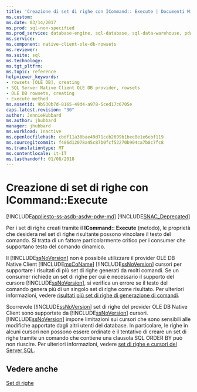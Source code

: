 ```yaml
---
title: 'Creazione di set di righe con ICommand:: Execute | Documenti Microsoft'
ms.custom: 
ms.date: 03/14/2017
ms.prod: sql-non-specified
ms.prod_service: database-engine, sql-database, sql-data-warehouse, pdw
ms.service: 
ms.component: native-client-ole-db-rowsets
ms.reviewer: 
ms.suite: sql
ms.technology: 
ms.tgt_pltfrm: 
ms.topic: reference
helpviewer_keywords:
- rowsets [OLE DB], creating
- SQL Server Native Client OLE DB provider, rowsets
- OLE DB rowsets, creating
- Execute method
ms.assetid: 9b530b7d-8165-49d4-a978-5ced17c6705e
caps.latest.revision: "30"
author: JennieHubbard
ms.author: jhubbard
manager: jhubbard
ms.workload: Inactive
ms.openlocfilehash: cbdf11a30bae49d71ccb2699b1bee8e1e6ebf119
ms.sourcegitcommit: f486d12078a45c87b0fcf52270b904ca7b0c7fc8
ms.translationtype: MT
ms.contentlocale: it-IT
ms.lasthandoff: 01/08/2018
---
```

# <a name="creating-rowsets-with-icommandexecute"></a>Creazione di set di righe con ICommand::Execute
[!INCLUDE[appliesto-ss-asdb-asdw-pdw-md](../../includes/appliesto-ss-asdb-asdw-pdw-md.md)]
[!INCLUDE[SNAC_Deprecated](../../includes/snac-deprecated.md)]

  Per i set di righe creati tramite il **ICommand:: Execute** (metodo), le proprietà che desidera nel set di righe risultante possono vincolare il testo del comando. Si tratta di un fattore particolarmente critico per i consumer che supportano testo del comando dinamico.  
  
 Il [!INCLUDE[ssNoVersion](../../includes/ssnoversion-md.md)] non è possibile utilizzare il provider OLE DB Native Client [!INCLUDE[msCoName](../../includes/msconame-md.md)] [!INCLUDE[ssNoVersion](../../includes/ssnoversion-md.md)] cursori per supportare i risultati di più set di righe generati da molti comandi. Se un consumer richiede un set di righe per cui è necessario il supporto del cursore [!INCLUDE[ssNoVersion](../../includes/ssnoversion-md.md)], si verifica un errore se il testo del comando genera più di un singolo set di righe come risultato. Per ulteriori informazioni, vedere [risultati più set di righe di generazione di comandi](../../relational-databases/native-client-ole-db-commands/commands-generating-multiple-rowset-results.md).  
  
 Scorrevole [!INCLUDE[ssNoVersion](../../includes/ssnoversion-md.md)] set di righe del provider OLE DB Native Client sono supportate da [!INCLUDE[ssNoVersion](../../includes/ssnoversion-md.md)] cursori. [!INCLUDE[ssNoVersion](../../includes/ssnoversion-md.md)] impone limitazioni sui cursori che sono sensibili alle modifiche apportate dagli altri utenti del database. In particolare, le righe in alcuni cursori non possono essere ordinate e il tentativo di creare un set di righe tramite un comando che contiene una clausola SQL ORDER BY può non riuscire. Per ulteriori informazioni, vedere [set di righe e cursori del Server SQL](../../relational-databases/native-client-ole-db-rowsets/rowsets-and-sql-server-cursors.md).  
  
## <a name="see-also"></a>Vedere anche  
 [Set di righe](../../relational-databases/native-client-ole-db-rowsets/rowsets.md)  
  
  
